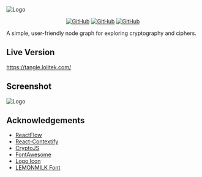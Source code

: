 
![Logo](https://i.ibb.co/tXSpHh4/Logo-Dark-Small.png)

<div align="center">
 
 <a href="https://tangle.lolitek.com/">![GitHub](https://img.shields.io/website?up_message=online&url=https%3A%2F%2Ftangle.lolitek.com%2F)</a>
 <a href="">![GitHub](https://img.shields.io/depfu/dependencies/github/AnthonyQY/tangle)</a>
 <a href="">![GitHub](https://img.shields.io/github/license/anthonyqy/tangle)</a>
 
</div>

A simple, user-friendly node graph for exploring cryptography and ciphers.

## Live Version

https://tangle.lolitek.com/

## Screenshot
![Logo](https://i.ibb.co/PTb4dB5/demo.png)

## Acknowledgements

 - [ReactFlow](https://reactflow.dev/)
 - [React-Contextify](https://fkhadra.github.io/react-contexify/)
 - [CryptoJS](https://www.npmjs.com/package/crypto-js)
 - [FontAwesome](https://fontawesome.com/)
 - [Logo Icon](https://www.flaticon.com/free-icons/tangle)
 - [LEMONMILK Font](https://marsnev.com/)

